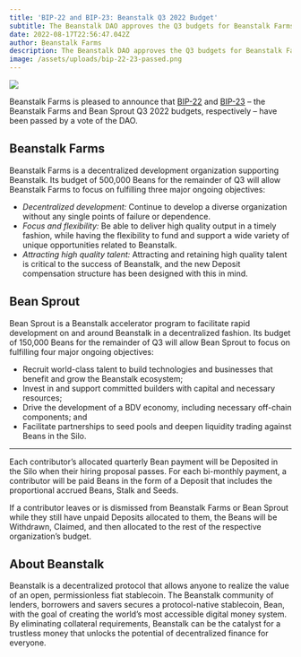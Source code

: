 ```yaml
---
title: 'BIP-22 and BIP-23: Beanstalk Q3 2022 Budget'
subtitle: The Beanstalk DAO approves the Q3 budgets for Beanstalk Farms and Bean Sprout.
date: 2022-08-17T22:56:47.042Z
author: Beanstalk Farms
description: The Beanstalk DAO approves the Q3 budgets for Beanstalk Farms and Bean Sprout.
image: /assets/uploads/bip-22-23-passed.png
---
```

![](/assets/uploads/bip-22-23-passed.png)

Beanstalk Farms is pleased to announce that [BIP-22](https://snapshot.org/#/beanstalkdao.eth/proposal/0x770efe960a45d7f91b21b6b13106412b666ad5f90c2a27e398867972aa16f893) and [BIP-23](https://snapshot.org/#/beanstalkdao.eth/proposal/0x3b2a7808f01960ff993b7aec4df9ef6a3434d0ef0843828ea6c6bce4e768e6a9) – the Beanstalk Farms and Bean Sprout Q3 2022 budgets, respectively – have been passed by a vote of the DAO. 

## Beanstalk Farms

Beanstalk Farms is a decentralized development organization supporting Beanstalk. Its budget of 500,000 Beans for the remainder of Q3 will allow Beanstalk Farms to focus on fulfilling three major ongoing objectives:

* _Decentralized development:_ Continue to develop a diverse organization without any single points of failure or dependence.
* _Focus and flexibility:_ Be able to deliver high quality output in a timely fashion, while having the flexibility to fund and support a wide variety of unique opportunities related to Beanstalk.
* _Attracting high quality talent:_ Attracting and retaining high quality talent is critical to the success of Beanstalk, and the new Deposit compensation structure has been designed with this in mind.

## Bean Sprout

Bean Sprout is a Beanstalk accelerator program to facilitate rapid development on and around Beanstalk in a decentralized fashion. Its budget of 150,000 Beans for the remainder of Q3 will allow Bean Sprout to focus on fulfilling four major ongoing objectives:

* Recruit world-class talent to build technologies and businesses that benefit and grow the Beanstalk ecosystem;
* Invest in and support committed builders with capital and necessary resources;
* Drive the development of a BDV economy, including necessary off-chain components; and
* Facilitate partnerships to seed pools and deepen liquidity trading against Beans in the Silo.

*	*	*	*

Each contributor’s allocated quarterly Bean payment will be Deposited in the Silo when their hiring proposal passes. For each bi-monthly payment, a contributor will be paid Beans in the form of a Deposit that includes the proportional accrued Beans, Stalk and Seeds.

If a contributor leaves or is dismissed from Beanstalk Farms or Bean Sprout while they still have unpaid Deposits allocated to them, the Beans will be Withdrawn, Claimed, and then allocated to the rest of the respective organization’s budget.

## About Beanstalk

Beanstalk is a decentralized protocol that allows anyone to realize the value of an open, permissionless fiat stablecoin. The Beanstalk community of lenders, borrowers and savers secures a protocol-native stablecoin, Bean, with the goal of creating the world’s most accessible digital money system. By eliminating collateral requirements, Beanstalk can be the catalyst for a trustless money that unlocks the potential of decentralized finance for everyone.
